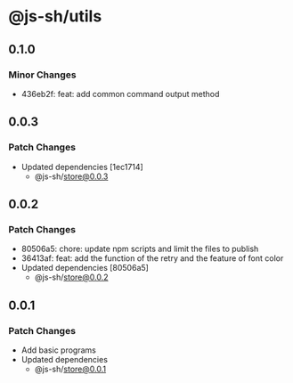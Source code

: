 # @js-sh/utils

## 0.1.0

### Minor Changes

- 436eb2f: feat: add common command output method

## 0.0.3

### Patch Changes

- Updated dependencies [1ec1714]
  - @js-sh/store@0.0.3

## 0.0.2

### Patch Changes

- 80506a5: chore: update npm scripts and limit the files to publish
- 36413af: feat: add the function of the retry and the feature of font color
- Updated dependencies [80506a5]
  - @js-sh/store@0.0.2

## 0.0.1

### Patch Changes

- Add basic programs
- Updated dependencies
  - @js-sh/store@0.0.1
